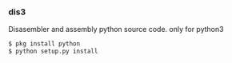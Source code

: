 ### dis3
Disasembler and assembly python source code. only for python3
````bash
$ pkg install python
$ python setup.py install
````
